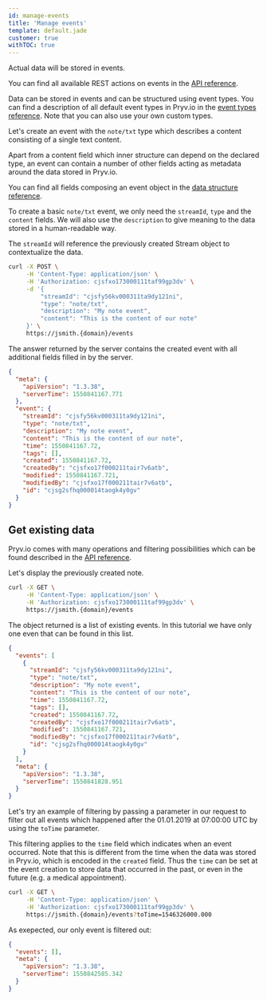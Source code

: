 ```yaml
---
id: manage-events
title: 'Manage events'
template: default.jade
customer: true
withTOC: true
---
```


Actual data will be stored in events.

You can find all available REST actions on events in the [API reference](http://pryv.github.io/reference/#events).

Data can be stored in events and can be structured using event types. You can find a description of all default event types in Pryv.io in the [event types reference](http://pryv.github.io/event-types/). Note that you can also use your own custom types.

Let's create an event with the `note/txt` type which describes a content consisting of a single text content.

Apart from a content field which inner structure can depend on the declared type, an event can contain a number of other fields acting as metadata around the data stored in Pryv.io.

You can find all fields composing an event object in the [data structure reference](http://pryv.github.io/reference/#data-structure-event).

To create a basic `note/txt` event, we only need the `streamId`, `type` and the `content` fields. We will also use the `description` to give meaning to the data stored in a human-readable way.

The `streamId` will reference the previously created Stream object to contextualize the data.

```bash
curl -X POST \
     -H 'Content-Type: application/json' \
     -H 'Authorization: cjsfxo173000111taf99gp3dv' \
     -d '{
         "streamId": "cjsfy56kv000311ta9dy121ni",
         "type": "note/txt",
         "description": "My note event",
         "content": "This is the content of our note"
     }' \
     https://jsmith.{domain}/events
```

The answer returned by the server contains the created event with all additional fields filled in by the server.

```json
{
  "meta": {
    "apiVersion": "1.3.38",
    "serverTime": 1550841167.771
  },
  "event": {
    "streamId": "cjsfy56kv000311ta9dy121ni",
    "type": "note/txt",
    "description": "My note event",
    "content": "This is the content of our note",
    "time": 1550841167.72,
    "tags": [],
    "created": 1550841167.72,
    "createdBy": "cjsfxo17f000211tair7v6atb",
    "modified": 1550841167.721,
    "modifiedBy": "cjsfxo17f000211tair7v6atb",
    "id": "cjsg2sfhq000014taogk4y0gv"
  }
}
```

## Get existing data

Pryv.io comes with many operations and filtering possibilities which can be found described in the [API reference](http://pryv.github.io/reference/).

Let's display the previously created note.

```bash
curl -X GET \
     -H 'Content-Type: application/json' \
     -H 'Authorization: cjsfxo173000111taf99gp3dv' \
     https://jsmith.{domain}/events
```

The object returned is a list of existing events. In this tutorial we have only one even that can be found in this list.

```json
{
  "events": [
    {
      "streamId": "cjsfy56kv000311ta9dy121ni",
      "type": "note/txt",
      "description": "My note event",
      "content": "This is the content of our note",
      "time": 1550841167.72,
      "tags": [],
      "created": 1550841167.72,
      "createdBy": "cjsfxo17f000211tair7v6atb",
      "modified": 1550841167.721,
      "modifiedBy": "cjsfxo17f000211tair7v6atb",
      "id": "cjsg2sfhq000014taogk4y0gv"
    }
  ],
  "meta": {
    "apiVersion": "1.3.38",
    "serverTime": 1550841828.951
  }
}
```

Let's try an example of filtering by passing a parameter in our request to filter out all events which happened after the 01.01.2019 at 07:00:00 UTC by using the `toTime` parameter.

This filtering applies to the `time` field which indicates when an event occurred. Note that this is different from the time when the data was stored in Pryv.io, which is encoded in the `created` field. Thus the `time` can be set at the event creation to store data that occurred in the past, or even in the future (e.g. a medical appointment).

```bash
curl -X GET \
     -H 'Content-Type: application/json' \
     -H 'Authorization: cjsfxo173000111taf99gp3dv' \
     https://jsmith.{domain}/events?toTime=1546326000.000
```

As exepected, our only event is filtered out:

```json
{
  "events": [],
  "meta": {
    "apiVersion": "1.3.38",
    "serverTime": 1550842585.342
  }
}
```

